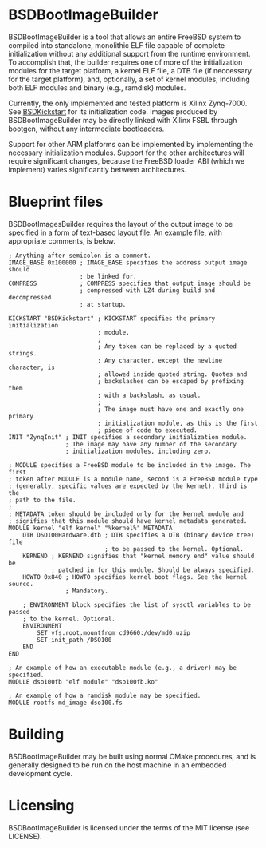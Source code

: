 # BSDBootImageBuilder

BSDBootImageBuilder is a tool that allows an entire FreeBSD system to compiled
into standalone, monolithic ELF file capable of complete initialization without
any additional support from the runtime environment. To accomplish that, the
builder requires one of more of the initialization modules for the target platform,
a kernel ELF file, a DTB file (if neccessary for the target platform), and,
optionally, a set of kernel modules, including both ELF modules and binary
(e.g., ramdisk) modules.

Currently, the only implemented and tested platform is Xilinx Zynq-7000. See
[BSDKickstart](https://github.com/moon-touched/BSDKickstart) for its
initialization code. Images produced by BSDBootImageBuilder may be directly
linked with Xilinx FSBL through bootgen, without any intermediate bootloaders.

Support for other ARM platforms can be implemented by implementing
the necessary initialization modules. Support for the other architectures
will require significant changes, because the FreeBSD loader ABI
(which we implement) varies significantly between architectures.

# Blueprint files

BSDBootImagesBuilder requires the layout of the output image to be specified
in a form of text-based layout file. An example file, with appropriate
comments, is below.

	; Anything after semicolon is a comment.
    IMAGE_BASE 0x100000 ; IMAGE_BASE specifies the address output image should
						; be linked for. 
    COMPRESS            ; COMPRESS specifies that output image should be 
						; compressed with LZ4 during build and decompressed
						; at startup.

    KICKSTART "BSDKickstart" ; KICKSTART specifies the primary initialization
							 ; module.
							 ;
							 ; Any token can be replaced by a quoted strings.
							 ; Any character, except the newline character, is
							 ; allowed inside quoted string. Quotes and
							 ; backslashes can be escaped by prefixing them
							 ; with a backslash, as usual.
							 ;
							 ; The image must have one and exactly one primary
							 ; initialization module, as this is the first
							 ; piece of code to executed.
    INIT "ZynqInit" ; INIT specifies a secondary initialization module.
					; The image may have any number of the secondary
					; initialization modules, including zero.

	; MODULE specifies a FreeBSD module to be included in the image. The first
	; token after MODULE is a module name, second is a FreeBSD module type
	; (generally, specific values are expected by the kernel), third is the
	; path to the file.
	;
	; METADATA token should be included only for the kernel module and
	; signifies that this module should have kernel metadata generated.
    MODULE kernel "elf kernel" "%kernel%" METADATA
    	DTB DSO100Hardware.dtb ; DTB specifies a DTB (binary device tree) file
							   ; to be passed to the kernel. Optional.
    	KERNEND ; KERNEND signifies that "kernel memory end" value should be
		        ; patched in for this module. Should be always specified.
    	HOWTO 0x840 ; HOWTO specifies kernel boot flags. See the kernel source.
					; Mandatory.
		
		; ENVIRONMENT block specifies the list of sysctl variables to be passed
		; to the kernel. Optional.
    	ENVIRONMENT
    		SET vfs.root.mountfrom cd9660:/dev/md0.uzip
    		SET init_path /DSO100
    	END
    END

	; An example of how an executable module (e.g., a driver) may be specified.
    MODULE dso100fb "elf module" "dso100fb.ko"

	; An example of how a ramdisk module may be specified.
    MODULE rootfs md_image dso100.fs

# Building

BSDBootImageBuilder may be built using normal CMake procedures, and is
generally designed to be run on the host machine in an embedded development
cycle.

# Licensing

BSDBootImageBuilder is licensed under the terms of the MIT license (see LICENSE).